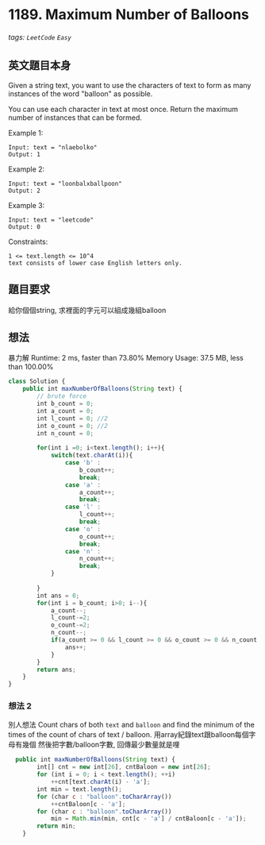 # 1189. Maximum Number of Balloons
###### tags: `LeetCode` `Easy`

## 英文題目本身
Given a string text, you want to use the characters of text to form as many instances of the word "balloon" as possible.

You can use each character in text at most once. Return the maximum number of instances that can be formed.

 

Example 1:
```
Input: text = "nlaebolko"
Output: 1
```
Example 2:
```
Input: text = "loonbalxballpoon"
Output: 2
```
Example 3:
```
Input: text = "leetcode"
Output: 0
```

Constraints:
```
1 <= text.length <= 10^4
text consists of lower case English letters only.
```

## 題目要求
給你個個string, 求裡面的字元可以組成幾組balloon
## 想法
暴力解
Runtime: 2 ms, faster than 73.80% 
Memory Usage: 37.5 MB, less than 100.00% 
```javascript
class Solution {
    public int maxNumberOfBalloons(String text) {
        // brute force
        int b_count = 0;
        int a_count = 0;
        int l_count = 0; //2
        int o_count = 0; //2
        int n_count = 0;
        
        for(int i =0; i<text.length(); i++){
            switch(text.charAt(i)){
                case 'b' :
                    b_count++;
                    break;
                case 'a' :
                    a_count++;
                    break;
                case 'l' :
                    l_count++;
                    break;
                case 'o' :
                    o_count++;
                    break;
                case 'n' :
                    n_count++;
                    break;
            }
            
        }
        int ans = 0;
        for(int i = b_count; i>0; i--){
            a_count--;
            l_count-=2;
            o_count-=2;
            n_count--;
            if(a_count >= 0 && l_count >= 0 && o_count >= 0 && n_count >= 0  ){
                ans++;
            }
        }
        return ans;
    }
}
```

### 想法 2
別人想法
Count chars of both `text` and `balloon` and find the minimum of the times of the count of chars of text / balloon.
用array紀錄text跟balloon每個字母有幾個
然後把字數/balloon字數, 回傳最少數量就是哩

```javascript
  public int maxNumberOfBalloons(String text) {
        int[] cnt = new int[26], cntBaloon = new int[26];
        for (int i = 0; i < text.length(); ++i)
            ++cnt[text.charAt(i) - 'a'];
        int min = text.length();
        for (char c : "balloon".toCharArray())
            ++cntBaloon[c - 'a'];
        for (char c : "balloon".toCharArray())
            min = Math.min(min, cnt[c - 'a'] / cntBaloon[c - 'a']);
        return min;
    }
```
